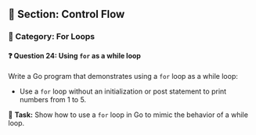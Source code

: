 ## 📘 Section: Control Flow  
### 🔹 Category: For Loops  
#### ❓ Question 24: Using `for` as a while loop

Write a Go program that demonstrates using a `for` loop as a while loop:

- Use a `for` loop without an initialization or post statement to print numbers from 1 to 5.

🔧 **Task:** Show how to use a `for` loop in Go to mimic the behavior of a while loop.
